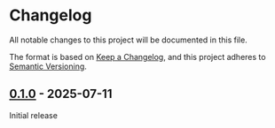 # Changelog

All notable changes to this project will be documented in this file.

The format is based on [Keep a Changelog](https://keepachangelog.com/en/1.0.0/),
and this project adheres to [Semantic Versioning](https://semver.org/spec/v2.0.0.html).

## [0.1.0] - 2025-07-11

Initial release

[0.1.0]: https://github.com/biblibre/omeka-s-module-ImportIt/releases/tag/v0.1.0
